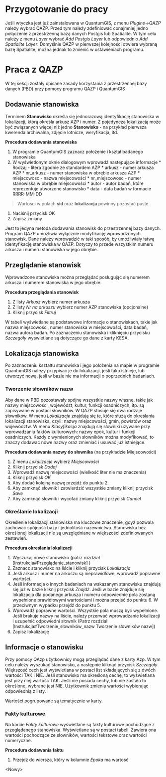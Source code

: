 # Przygotowanie do pracy #

Jeśli wtyczka jest już zainstalowana w QuantumGIS, z menu _Plugins->QAZP_ należy wybrać QAZP. Przed tym należy zdefiniować conajmniej jedno połączenie z przestrzenną bazą danych Postgis lub Spatialite. W tym celu należy z menu _Layer_
wybrać _Add Postgis Layer_ lub odpowiednio _Add Spatialite Layer_.
Domyślnie QAZP w pierwszej kolejności otwiera wybraną bazę Spatialite, można jednak to zmienić w ustawieniach programu.


# Praca z QAZP #

W tej sekcji zostały opisane zasady korzystania z przestrzennej bazy danych (PBD) przy pomocy programu QAZP i QuantumGIS

## Dodawanie stanowiska ##

Terminem **Stanowisko** określa się jednorazową identyfikację stanowiska w lokalizacji, którą określa arkusz AZP i numer. Z pojedynczą lokalizacją może być związanych więcej niż jedno **Stanowisko** - na przykład pierwsza kwerenda archiwalna, zdjęcie lotnicze, weryfikacja, itd.

**Procedura dodawania stanowiska**
  1. W programie QuantumGIS zaznacz położenie i kształ badanego stanowiska
  1. W wyświetlonym oknie dialogowym wprowadź następujące informacje
    * Rodzaj - litera zgodnie ze standardem AZP
    * arkusz - numer arkusza AZP
    * nr\_arkusz - numer stanowiska w obrębie arkusza AZP
    * miejscowosc - nazwa miejscowości
    * nr\_miejscowosc - numer stanowiska w obrębie miejscowości
    * autor - autor badań, które reprezentuje utworzone stanowisko
    * data - data badań w formacie RRRR-MM-DD
> Wartości w polach **sid** oraz **lokalizacja** powinny pozostać puste.
  1. Naciśnij przycisk OK
  1. Zapisz zmiany

Jest to jedyna metoda dodawania stanowisk do przestrzennej bazy danych. Program QAZP umożliwia wyłącznie modyfikację wprowadzonych stanowisk. Dane należy wprowadzić w taki sposób, by umożliwiały łatwą identyfikację stanowiska w QAZP. Dotyczy to przede wszystkim numeru arkusza i numeru stanowiska w jego obrębie.

## Przeglądanie stanowisk ##

Wprowadzone stanowiska można przeglądać posługując się numerem arkusza i numerem stanowiska w jego obrębie.

**Procedura przeglądania stanowisk**
  1. Z listy _Arkusz_ wybierz numer arkusza
  1. Z listy _Nr na arkuszu_ wybierz numer AZP stanowiska (opcjonalne)
  1. Kliknij przycisk _Filtruj_

W tabeli wyświetlane są podstawowe informacje o stanowiskach, takie jak nazwa miejscowości, numer stanowiska w miejscowości, data badań, nazwa autora badań. Po zaznaczeniu stanowiska i kliknięciu przycisku _Szczegóły_ wyświetlane są dotyczące go dane z karty KESA.

## Lokalizacja stanowiska ##

Po zaznaczeniu kształtu stanowiska i jego położenia na mapie w programie QuantumGIS należy przypisać je do lokalizacji, jeśli taka istnieje, lub utworzyć nową, jeśli w bazie nie ma informacji o poprzednich badaniach.

### Tworzenie słowników nazw ###

Aby dane w PBD pozostawały spójne wszystkie nazwy własne, takie jak nazwy miejscowości, województ, kultur, funkcji osadniczych, itp. są zapisywane w postaci słowników. W QAZP stosuje się dwa rodzaje słowników. W menu _Lokalizacje_ znajdują się te, które służą do określania lokalizacji stanowiska, czyli: nazwy miejscowości, gmin, powiatów oraz województw. W menu _Klasyfikacja_ znajdują się słowniki używane przy wprowadzaniu faktów kulturowych: nazwy epok, kultur i funkcji osadniczych. Każdy z wymienionych słowników można modyfikować, to znaczy dodawać nowe nazwy oraz zmieniać i usuwać już istniejące.

**Procedura dodawania nazwy do słownika** (na przykładzie Miejscowości)
  1. Z menu _Lokalizacje_ wybierz _Miejscowości_
  1. Kliknij przycisk _Dodaj_
  1. Wprowadź nazwę miejscowości (wielkość liter nie ma znaczenia)
  1. Kliknij przycisk _OK_
  1. Aby dodać kolejną nazwę przejdź do punktu 2.
  1. Aby zamknąć słownik i zatwierdzić wszystkie zmiany kliknij przycisk _Save_
  1. Aby zamknąć słownik i wycofać zmiany kliknij przycisk _Cancel_

### Określanie lokalizacji ###

Określenie lokalizacji stanowiska ma kluczowe znaczenie, gdyż pozwala zachować spójność bazy i jednolitość nazewnictwa. Stanowiska bez określonej lokalizacji nie są uwzględniane w większości zdefiniowanych zestawień.

**Procedura określania lokalizacji**
  1. Wyszukaj nowe stanowisko (patrz rozdział [Instrukcja#Przeglądanie\_stanowisk] )
  1. Zaznacz stanowisko na liście i kliknij przycisk _Lokalizacja_
  1. Jeśli arkusz i numer na arkuszu są nieprawidłowe, wprowadź poprawne wartości.
  1. Jeśli informacja o innych badaniach na wskazanym stanowisku znajdują się już w bazie kliknij przycisk _Znajdź_. Jeśli w bazie znajduje się lokalizacja dla podanego arkusza i numeru odpowiednie pola zostaną wypełnione prawidłowymi wartościami i można przejść do punktu 6. W przeciwnym wypadku przejdź do punktu 5.
  1. Wprowadź poprawne wartości. Wszystkie pola muszą być wypełnione. Jeśli brakuje nazwy na liście, należy przerwać wprowadzanie lokalizacji i uzupełnić odpowiedni słownik (Patrz rozdział [Instrukcja#Tworzenie\_słowników\_nazw Tworzenie słowników nazw])
  1. Zapisz lokalizację

## Informacje o stanowisku ##

Przy pomocy QAzp użytkownicy mogą przeglądać dane z karty Azp. W tym celu należy wyszukać stanowisko, a następnie kliknąć przycisk _Szczegóły_. Większość cech jest wyświetlana w postaci list składających się z dwóch wartości TAK i NIE. Jeśli stanowisko ma określoną cechę, to wyświetlana jest przy niej wartość TAK. Jeśli nie posiada cechy, lub nie zostało to określone, wybrane jest NIE. Użytkownik zmienia wartości wybierając odpowiednią z listy.

Wartości pogrupowane są tematycznie w karty.

### Fakty kulturowe ###

Na karcie _Fakty kulturowe_ wyświetlane są fakty kulturowe pochodzące z przeglądanego stanowiska. Wyświetlane są w postaci tabeli. Zawiera ona wartości pochodzące ze słowników, wartości tekstowe oraz wartości numeryczne.

**Procedura dodawania faktu**
  1. Przejdź do wiersza, który w kolumnie _Epoka_ ma wartość 

&lt;Nowy&gt;

